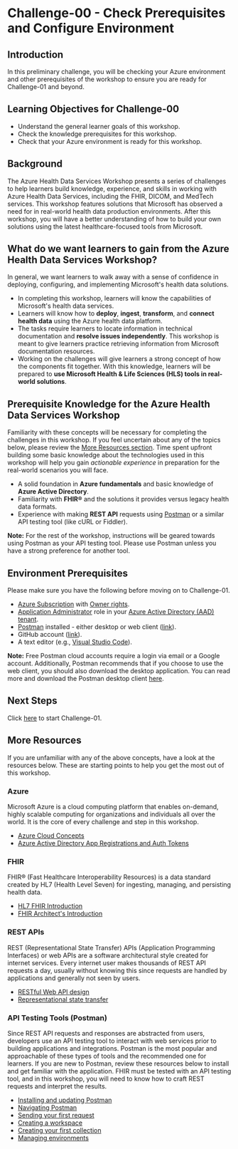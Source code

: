 # Challenge-00 - Check Prerequisites and Configure Environment

## Introduction

In this preliminary challenge, you will be checking your Azure environment and other prerequisites of the workshop to ensure you are ready for Challenge-01 and beyond.
 
## Learning Objectives for Challenge-00

+ Understand the general learner goals of this workshop.
+ Check the knowledge prerequisites for this workshop.
+ Check that your Azure environment is ready for this workshop.

## Background

The Azure Health Data Services Workshop presents a series of challenges to help learners build knowledge, experience, and skills in working with Azure Health Data Services, including the FHIR, DICOM, and MedTech services. This workshop features solutions that Microsoft has observed a need for in real-world health data production environments. After this workshop, you will have a better understanding of how to build your own solutions using the latest healthcare-focused tools from Microsoft.

## What do we want learners to gain from the Azure Health Data Services Workshop?

In general, we want learners to walk away with a sense of confidence in deploying, configuring, and implementing Microsoft's health data solutions.

+ In completing this workshop, learners will know the capabilities of Microsoft's health data services.
+ Learners will know how to **deploy**, **ingest**, **transform**, and **connect health data** using the Azure health data platform.
+ The tasks require learners to locate information in technical documentation and **resolve issues independently**. This workshop is meant to give learners practice retrieving information from Microsoft documentation resources.
+ Working on the challenges will give learners a strong concept of how the components fit together. With this knowledge, learners will be prepared to **use Microsoft Health & Life Sciences (HLS) tools in real-world solutions**.

## Prerequisite Knowledge for the Azure Health Data Services Workshop

Familiarity with these concepts will be necessary for completing the challenges in this workshop. If you feel uncertain about any of the topics below, please review the [More Resources section](#more-resources). Time spent upfront building some basic knowledge about the technologies used in this workshop will help you gain *actionable experience* in preparation for the real-world scenarios you will face.

+ A solid foundation in **Azure fundamentals** and basic knowledge of **Azure Active Directory**.
+ Familiarity with **FHIR®** and the solutions it provides versus legacy health data formats.
+ Experience with making **REST API** requests using [Postman](https://www.postman.com/api-platform/api-testing/) or a similar API testing tool (like cURL or Fiddler).

**Note:** For the rest of the workshop, instructions will be geared towards using Postman as your API testing tool. Please use Postman unless you have a strong preference for another tool.

## Environment Prerequisites

Please make sure you have the following before moving on to Challenge-01.

+ [Azure Subscription](https://azure.microsoft.com/) with [Owner rights](https://docs.microsoft.com/azure/role-based-access-control/built-in-roles#owner).
+ [Application Administrator](https://docs.microsoft.com/azure/active-directory/roles/permissions-reference#all-roles) role in your [Azure Active Directory (AAD) tenant](https://docs.microsoft.com/azure/active-directory/fundamentals/active-directory-whatis#:~:text=Azure%20tenant,tenant%20represents%20a%20single%20organization).
+ [Postman](https://www.postman.com/) installed - either desktop or web client ([link](https://www.getpostman.com/)).
+ GitHub account ([link](https://github.com/)).
+ A text editor (e.g., [Visual Studio Code](https://code.visualstudio.com/)).

**Note:** Free Postman cloud accounts require a login via email or a Google account. Additionally, Postman recommends that if you choose to use the web client, you should also download the desktop application. You can read more and download the Postman desktop client [here](https://www.postman.com/downloads).

## Next Steps

Click [here](<../Challenge-01 - Deploy FHIR service (PaaS), FHIR-Proxy (OSS), and FHIR-Bulk Loader (OSS)/Readme.md>) to start Challenge-01.

## More Resources

If you are unfamiliar with any of the above concepts, have a look at the resources below. These are starting points to help you get the most out of this workshop.

### Azure

Microsoft Azure is a cloud computing platform that enables on-demand, highly scalable computing for organizations and individuals all over the world. It is the core of every challenge and step in this workshop.

+ [Azure Cloud Concepts](https://docs.microsoft.com/learn/paths/az-900-describe-cloud-concepts/)
+ [Azure Active Directory App Registrations and Auth Tokens](https://docs.microsoft.com/learn/modules/implement-app-registration/)

### FHIR

FHIR® (Fast Healthcare Interoperability Resources) is a data standard created by HL7 (Health Level Seven) for ingesting, managing, and persisting health data.

+ [HL7 FHIR Introduction](https://www.hl7.org/fhir/summary.html)
+ [FHIR Architect's Introduction](https://www.hl7.org/fhir/overview-arch.html)

### REST APIs

REST (Representational State Transfer) APIs (Application Programming Interfaces) or web APIs are a software architectural style created for internet services. Every internet user makes thousands of REST API requests a day, usually without knowing this since requests are handled by applications and generally not seen by users.

+ [RESTful Web API design](https://docs.microsoft.com/azure/architecture/best-practices/api-design)
+ [Representational state transfer](https://wikipedia.org/wiki/Representational_state_transfer)

### API Testing Tools (Postman)

Since REST API requests and responses are abstracted from users, developers use an API testing tool to interact with web services prior to building applications and integrations. Postman is the most popular and approachable of these types of tools and the recommended one for learners. If you are new to Postman, review these resources below to install and get familiar with the application. FHIR must be tested with an API testing tool, and in this workshop, you will need to know how to craft REST requests and interpret the results.

+ [Installing and updating Postman](https://learning.postman.com/docs/getting-started/installation-and-updates/)
+ [Navigating Postman](https://learning.postman.com/docs/getting-started/navigating-postman/)
+ [Sending your first request](https://learning.postman.com/docs/getting-started/sending-the-first-request/)
+ [Creating a workspace](https://learning.postman.com/docs/getting-started/creating-your-first-workspace/)
+ [Creating your first collection](https://learning.postman.com/docs/getting-started/creating-the-first-collection/)
+ [Managing environments](https://learning.postman.com/docs/sending-requests/managing-environments/)
